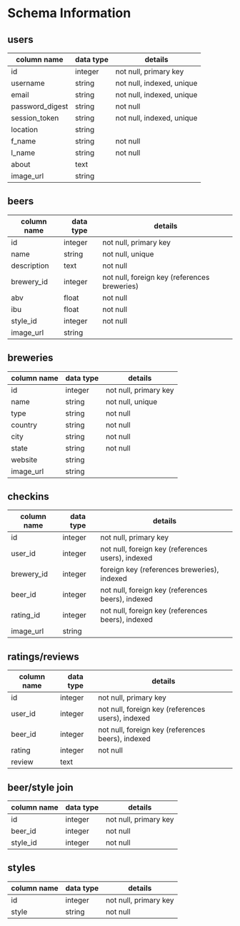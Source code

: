 # Schema Information

## users
column name     | data type | details
----------------|-----------|-----------------------
id              | integer   | not null, primary key
username        | string    | not null, indexed, unique
email           | string    | not null, indexed, unique
password_digest | string    | not null
session_token   | string    | not null, indexed, unique
location        | string    |
f_name          | string    | not null
l_name          | string    | not null
about           | text      |
image_url       | string    |

## beers
column name     | data type | details
----------------|-----------|-----------------------
id              | integer   | not null, primary key
name            | string    | not null, unique
description     | text      | not null
brewery_id      | integer   | not null, foreign key (references breweries)
abv             | float     | not null
ibu             | float     | not null
style_id        | integer   | not null
image_url       | string    |

## breweries
column name | data type | details
------------|-----------|-----------------------
id          | integer   | not null, primary key
name        | string    | not null, unique
type        | string    | not null
country     | string    | not null
city        | string    | not null
state       | string    | not null
website     | string    |
image_url   | string    |

## checkins
column name | data type | details
------------|-----------|-----------------------
id          | integer   | not null, primary key
user_id     | integer   | not null, foreign key (references users), indexed
brewery_id  | integer   | foreign key (references breweries), indexed
beer_id     | integer   | not null, foreign key (references beers), indexed
rating_id   | integer   | not null, foreign key (references beers), indexed
image_url   | string    |

## ratings/reviews
column name | data type | details
------------|-----------|-----------------------
id          | integer   | not null, primary key
user_id     | integer   | not null, foreign key (references users), indexed
beer_id     | integer   | not null, foreign key (references beers), indexed
rating      | integer   | not null
review      | text      |

## beer/style join
column name | data type | details
------------|-----------|-------------------
id          | integer   | not null, primary key
beer_id     | integer   | not null
style_id    | integer   | not null

## styles
column name | data type | details
------------|-----------|-------------------
id          | integer   | not null, primary key
style       | string    | not null
